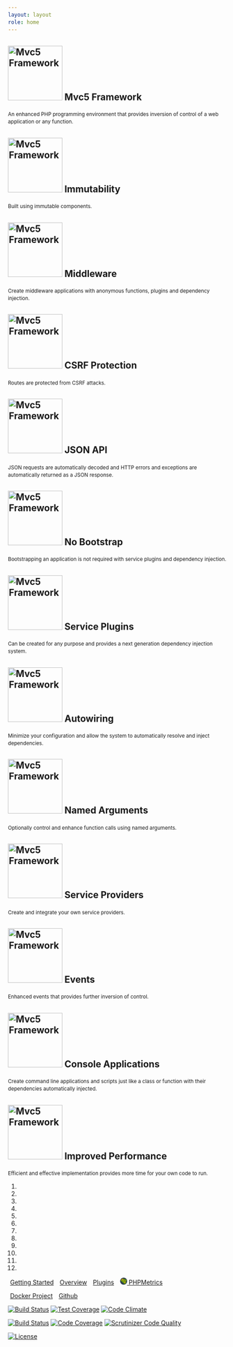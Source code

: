 ```yaml
---
layout: layout
role: home
---
```

<section id="page-header" class="bg-purple text-white mb-4 pt-3 px-3 pb-1">
    <div id="slides" class="container carousel slide" data-ride="carousel">
        <!-- Wrapper for slides -->
        <div class="carousel-inner" role="listbox">
            <div class="carousel-item active">
                <h1 class="display-4">
                    <img src="{{ site.baseUrl }}/images/mvc5.png" width="125" height="125" title="Mvc5 Framework">
                    Mvc5 Framework
                </h1>
                <small class="font-italic">An enhanced PHP programming environment that provides inversion of control of a web application or any function.</small>
            </div>
            <div class="carousel-item">
                <h1 class="display-4">
                    <img src="{{ site.baseUrl }}/images/mvc5.png" width="125" height="125" title="Mvc5 Framework">
                    Immutability
                </h1>
                <small class="font-italic">Built using immutable components.</small>
            </div>
            <div class="carousel-item">
                <h1 class="display-4">
                    <img src="{{ site.baseUrl }}/images/mvc5.png" width="125" height="125" title="Mvc5 Framework">
                    Middleware
                </h1>
                <small class="font-italic">Create middleware applications with anonymous functions, plugins and dependency injection.</small>
            </div>
            <div class="carousel-item">
                <h1 class="display-4">
                    <img src="{{ site.baseUrl }}/images/mvc5.png" width="125" height="125" title="Mvc5 Framework">
                    CSRF Protection
                </h1>
                <small class="font-italic">Routes are protected from CSRF attacks.</small>
            </div>
            <div class="carousel-item">
                <h1 class="display-4">
                    <img src="{{ site.baseUrl }}/images/mvc5.png" width="125" height="125" title="Mvc5 Framework">
                    JSON API
                </h1>
                <small class="font-italic">JSON requests are automatically decoded and HTTP errors and exceptions are automatically returned as a JSON response.</small>
            </div>
            <div class="carousel-item">
                <h1 class="display-4">
                    <img src="{{ site.baseUrl }}/images/mvc5.png" width="125" height="125" title="Mvc5 Framework">
                    No Bootstrap
                </h1>
                <small class="font-italic">Bootstrapping an application is not required with service plugins and dependency injection.</small>
            </div>
            <div class="carousel-item">
                <h1 class="display-4">
                    <img src="{{ site.baseUrl }}/images/mvc5.png" width="125" height="125" title="Mvc5 Framework">
                    Service Plugins
                </h1>
                <small class="font-italic">Can be created for any purpose and provides a next generation dependency injection system.</small>
            </div>
            <div class="carousel-item">
                <h1 class="display-4">
                    <img src="{{ site.baseUrl }}/images/mvc5.png" width="125" height="125" title="Mvc5 Framework">
                    Autowiring
                </h1>
                <small class="font-italic">Minimize your configuration and allow the system to automatically resolve and inject dependencies.</small>
            </div>
            <div class="carousel-item">
                <h1 class="display-4">
                    <img src="{{ site.baseUrl }}/images/mvc5.png" width="125" height="125" title="Mvc5 Framework">
                    Named Arguments
                </h1>
                <small class="font-italic">Optionally control and enhance function calls using named arguments.</small>
            </div>
            <div class="carousel-item">
                <h1 class="display-4">
                    <img src="{{ site.baseUrl }}/images/mvc5.png" width="125" height="125" title="Mvc5 Framework">
                    Service Providers
                </h1>
                <small class="font-italic">Create and integrate your own service providers.</small>
            </div>
            <div class="carousel-item">
                <h1 class="display-4">
                    <img src="{{ site.baseUrl }}/images/mvc5.png" width="125" height="125" title="Mvc5 Framework">
                    Events
                </h1>
                <small class="font-italic">Enhanced events that provides further inversion of control.</small>
            </div>
            <div class="carousel-item">
                <h1 class="display-4">
                    <img src="{{ site.baseUrl }}/images/mvc5.png" width="125" height="125" title="Mvc5 Framework">
                    Console Applications
                </h1>
                <small class="font-italic">Create command line applications and scripts just like a class or function with their dependencies automatically injected.</small>
            </div>
            <div class="carousel-item">
                <h1 class="display-4">
                    <img src="{{ site.baseUrl }}/images/mvc5.png" width="125" height="125" title="Mvc5 Framework">
                    Improved Performance
                </h1>
                <small class="font-italic">Efficient and effective implementation provides more time for your own code to run.</small>
            </div>
        </div>
        <!-- Indicators -->
        <ol class="carousel-indicators position-relative">
            <li data-target="#slides" data-slide-to="0" class="active"></li>
            <li data-target="#slides" data-slide-to="1"></li>
            <li data-target="#slides" data-slide-to="2"></li>
            <li data-target="#slides" data-slide-to="3"></li>
            <li data-target="#slides" data-slide-to="4"></li>
            <li data-target="#slides" data-slide-to="5"></li>
            <li data-target="#slides" data-slide-to="6"></li>
            <li data-target="#slides" data-slide-to="7"></li>
            <li data-target="#slides" data-slide-to="8"></li>
            <li data-target="#slides" data-slide-to="9"></li>
            <li data-target="#slides" data-slide-to="10"></li>
            <li data-target="#slides" data-slide-to="11"></li>
        </ol>            
    </div>
</section>
<section class="container text-center pb-5">
    <p class="pt-5">
        <a style="margin:5px" class="btn btn-outline-secondary btn-lg" href="/getting-started" role="button" title="Getting Started"><span class="fa fa-paper-plane"></span> Getting Started</a>
        <a style="margin:5px" class="btn btn-outline-secondary btn-lg" href="/overview" role="button" title="Overview"><span class="fa fa-book"></span> Overview</a>
        <a style="margin:5px" class="btn btn-outline-secondary btn-lg" href="/plugins" role="button" title="Plugins"><span class="fa fa-plug"></span> Plugins</a>
        <a style="margin:5px" class="btn btn-outline-secondary btn-lg" href="/phpmetrics" role="button" title="PHPMetrics"><img src="/phpmetrics/images/logo.png" width="16" height="16" alt="PHPMetrics"> PHPMetrics</a>
    </p>
    <p class="pb-5">
        <a style="margin:5px" class="btn btn-outline-secondary btn-lg" href="https://github.com/devosc/docker" role="button" title="Docker Project"><span class="fab fa-docker"></span> Docker Project</a>
        <a style="margin:5px" class="btn btn-outline-secondary btn-lg" href="https://github.com/mvc5/mvc5" role="button" title="Github"><span class="fab fa-github"></span> Github</a>
    </p>
    <p>
        <a href="https://travis-ci.org/mvc5/mvc5"><img src="https://api.travis-ci.org/mvc5/mvc5.svg" alt="Build Status"></a>
        <a href="https://codeclimate.com/github/mvc5/mvc5"><img src="https://codeclimate.com/github/mvc5/mvc5/badges/coverage.svg" alt="Test Coverage"></a>
        <a href="https://codeclimate.com/github/mvc5/mvc5"><img src="https://codeclimate.com/github/mvc5/mvc5/badges/gpa.svg" alt="Code Climate"></a>
    </p>
    <p>
        <a href="https://scrutinizer-ci.com/g/mvc5/mvc5/build-status/master"><img src="https://scrutinizer-ci.com/g/mvc5/mvc5/badges/build.png?b=master" alt="Build Status"></a>
        <a href="https://scrutinizer-ci.com/g/mvc5/mvc5/?branch=master"><img src="https://scrutinizer-ci.com/g/mvc5/mvc5/badges/coverage.png?b=master" alt="Code Coverage"></a>
        <a href="https://scrutinizer-ci.com/g/mvc5/mvc5/?branch=master"><img src="https://scrutinizer-ci.com/g/mvc5/mvc5/badges/quality-score.png?b=master" alt="Scrutinizer Code Quality"></a>
    </p>
    <p>
        <a href="https://packagist.org/packages/mvc5/mvc5"><img src="https://img.shields.io/:license-mit-blue.svg" alt="License"></a>
    </p>
</section>
